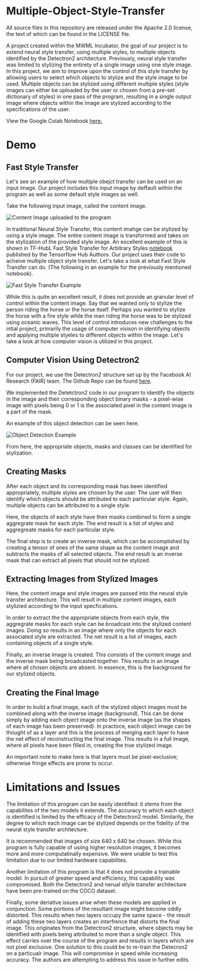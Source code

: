 # Multiple-Object-Style-Transfer

All source files in this repository are released under the Apache 2.0 license, the text of which can be found in the LICENSE file.

A project created within the MWML Incubator, the goal of our project is to extend neural style transfer, using multiple styles, to multiple objects identified by the Detectron2 architecture. Previously, neural style transfer was limited to stylizing the entirety of a single image using one style image. In this project, we aim to improve upon the control of this style transfer by allowing users to select which objects to stylize and the style image to be used. Multiple objects can be stylized using different multiple styles (style images can either be uploaded by the user or chosen from a pre-set dictionary of styles) in one pass of the program, resulting in a single output image where objects within the image are stylized according to the specifications of the user. 

View the Google Colab Notebook [here.](https://colab.research.google.com/drive/1-Br4W22PjYB6YYMdXg5vrO_r6ulmfa-V?usp=sharing)


# Demo 

## Fast Style Transfer

Let's see an example of how multiple obejct transfer can be used on an input image. Our project includes this input image by deffault within the program as well as some default style images as well. 

Take the following input image, called the content image. 

![Content Image uploaded to the program](https://github.com/RashedRifat/Multiple-Object-Style-Transfer/blob/master/assets/input_image.jpg?raw=true "Input Image")

In traditional Neural Style Transfer, this content imahge can be stylized by using a style image. The entire content image is transformed and takes on the stylization of the provided style image. An excellent example of this is shown in TF-HubL Fast Style Transfer for Arbitrary Styles [notebook](https://colab.research.google.com/drive/1pZV0a-HVx_XpXtqv7CorWGxndXl1QKi2#scrollTo=jvztxQ6VsK2k) published by the Tensorflow Hub Authors. Our project uses their code to acheive multiple object style transfer. Let's take a look at what Fast Style Transfer can do. (The following in an example for the previously mentioned notebook). 

![Fast Style Transfer Example](https://github.com/RashedRifat/Multiple-Object-Style-Transfer/blob/master/assets/fast%20style%20transfer.png)

While this is quite an excellent result, it does not provide an granular level of control within the content image. Say that we wanted only to stylize the person riding the horse or the horse itself. Perhaps you wanted to stylize the horse with a fire style while the man riding the horse was to be stylized using oceanic waves. This level of control introduces new challenges to the intial project, primarily the usage of computer visison in identifying objects and applying multiple styeles to different objects within the image. Let's take a look at how computer vision is utilized in this project. 

## Computer Vision Using Detectron2

For our project, we use the Detectron2 structure set up by the Facebook AI Research (FAIR) team. The Github Repo can be found [here](https://github.com/facebookresearch/detectron2). 

We implemented the Detetctron2 code in our program to identify the objects in the image and their corresponding object binary masks - a pixel-wise image with pixels being 0 or 1 is the associated pixel in the content image is a part of the mask. 

An example of this object detection can be seen here. 

![Object Detection Example](https://github.com/RashedRifat/Multiple-Object-Style-Transfer/blob/master/assets/object_identification_example.png)

From here, the appropriate objects, masks and classes can be identified for stylization. 

## Creating Masks 

After each object and its corresponding mask has been identified appropriately, multiple styles are chosen by the user. The user will then identify which objects should be attributed to each particular style. Again, multiple objects can be attributed to a single style. 

Here, the objects of each style have their masks combined to form a single aggregrate mask for each style. The end result is a list of styles and aggregreate masks for each particular style. 

The final step is to create an inverse mask, which can be accomplished by creating a tensor of ones of the same shape as the content image and subtracts the masks of all selected objects. The end result is an inverse mask that can extract all pixels that should not be stylized. 

## Extracting Images from Stylized Images 

Here, the content image and style images are passed into the neural style transfer architecture. This will result in multiple content images, each stylizied according to the input specfications. 

In order to extract the the appropriate objects from each style, the aggregrate masks for each style can be broadcast into the stylized content images. Doing so results in an image where only the objects for each associated style are extracted. The net result is a list of images, each containing objects of a single style. 

Finally, an inverse image is created. This consists of the content image and the inverse mask being broadcasted together. This results in an image where all chosen objects are absent. In essence, this is the background for our stylized objects.

## Creating the Final Image 

In order to build a final image, each of the stylized object images must be combined along with the inverse image (background). This can be done simply by adding each object image onto the inverse image (as the shapes of each image has been preserved). In practoce, each object image can be thought of as a layer and this is the process of merging each layer to have the net effect of reconstructing the final image. This results in a full image, where all pixels have been filled in, creating the true stylized image. 

An important note to make here is that layers must be pixel-exclusive; otherwise fringe effects are prone to occur. 


# Limitations and Issues 

The limitation of this program can be easily identified: it stems from the capabilites of the two models it extends. The accuracy to which each object is identified is limited by the efficacy of the Detectron2 model. Similarily, the degree to which each image can be stylized depends on the fidelity of the neural style transfer architecture. 

It is recommended that images of size 640 x 640 be chosen. While this program is fully capable of usiing higher resolution images, it becomes more and more computatinally expensive. We were unable to test this limitation due to our limited hardware capabilites. 

Another limitation of this program is that it does not provide a trainable model. In pursuit of greater speed and efficiency, this capability was compromised. Both the Detectron2 and nerual stlyle transfer architecture have been pre-trained on the COCO dataset. 

Finally, some deriative issues arise when these models are applied in conjunction. Some portions of the resultant image might become oddly distorted. This results when two layers occupy the same space - the result of adding these two layers creates an interfrence that distorts the final image. This originates from the Detectron2 structure, where objects may be identified with pixels being attributed to more than a single object. This effect carries over the course of the program and results in layers which are not pixel exclusive. One solution to this could be to re-train the Detecron2 on a particualr image. This will compromise in speed while increasing accuracy. The authors are attempting to address this issue in further edits. 




